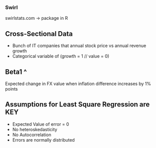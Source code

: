### Swirl
swirlstats.com ->  package in R

## Cross-Sectional Data
* Bunch of IT companies that annual stock price vs annual revenue growth
* Categorical variable of (growth = 1 // value = 0)

## Beta1 ^
Expected change in FX value when inflation difference increases by 1% points

## Assumptions for Least Square Regression are KEY
* Expected Value of error = 0
* No heteroskedasticity
* No Autocorrelation
* Errors are normally distributed
